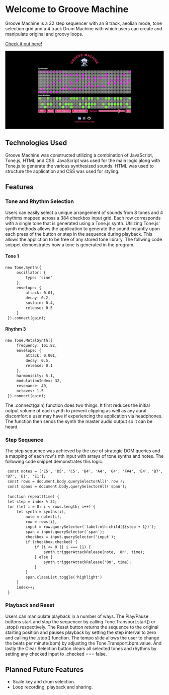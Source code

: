 # Welcome to Groove Machine

Groove Machine is a 32 step sequencer with an 8 track, aeolian mode, tone selection grid and a 4 track Drum Machine with which users can create and manipulate original and groovy loops.

[Check it out here!](https://siascone.github.io/grooveMachine/)

![web-view](assets/grooveMachine2.png)

## Technologies Used

Groove Machine was constructed utilizing a combination of JavaScript, Tone.js, HTML and CSS. JavaScript was used for the main logic along with Tone.js to generate the various synthesized sounds. HTML was used to structure the application and CSS was used for styling.

## Features

### Tone and Rhythm Selection

Users can easily select a unique arrangement of sounds from 8 tones and 4 rhythms mapped across a 384 checkbox input grid. Each row corresponds with a single tone that is generated using a Tone.js synth. Utilizing Tone.js' synth methods allows the application to generate the sound instantly upon each press of the button or step in the sequence during playback. This allows the appliction to be free of any stored tone library. The follwing code snippet demonstrates how a tone is generated in the program.

#### Tone 1

    new Tone.Synth({
         oscillator: {
             type: 'sine'
         },
         envelope: {
             attack: 0.01,
             decay: 0.2,
             sustain: 0.4,
             release: 0.5
         }
     }).connect(gain);
    
#### Rhythm 3

    new Tone.MetalSynth({
         frequency: 161.82,
         envelope: {
             attack: 0.001,
             decay: 0.5,
             release: 0.1
         },
         harmonicity: 5.1,
         modulationIndex: 32,
         resonance: 40,
         octaves: 1.5
     }).connect(gain);

The .connect(gain) function does two things. It first reduces the initial output volume of each synth to prevent clipping as well as any aural discomfort a user may have if experiencing the application via headphones. The function then sends the synth the master audio output so it can be heard.

### Step Sequence

The step sequence was achieved by the use of strategic DOM queries and a mapping of each row's nth input with arrays of tone synths and notes. The following code snippet demonstrates this logic.

     const notes = ['E5', 'D5', 'C5', 'B4', 'A4', 'G4', 'F#4', 'E4', 'B7', 'B7', 'E1', 'E1'];
     const rows = document.body.querySelectorAll('.row');
     const spans = document.body.querySelectorAll('span');
     
     function repeat(time) {
     let step = index % 32;
     for (let i = 0; i < rows.length; i++) {
         let synth = synths[i],
             note = notes[i],
             row = rows[i],
             input = row.querySelector(`label:nth-child(${step + 1})`);
             span = input.querySelector(`span`);
             checkbox = input.querySelector('input');
             if (checkbox.checked) {
                 if (i <= 8 || i === 11) {
                     synth.triggerAttackRelease(note, '8n', time);
                 } else {
                     synth.triggerAttackRelease('8n', time);
                 }
             }
             span.classList.toggle('highlight')
         }
         index++;
     }

### Playback and Reset

Users can manipulate playback in a number of ways. The Play/Pause buttons start and stop the sequencer by calling Tone.Transport.start() or .stop() respectively. The Reset button returns the sequence to the original starting position and pauses playback by setting the step interval to zero and calling the .stop() function. The tempo slide allows the user to change the beats per minute(bpm) by adjusting the Tone.Transport.bpm.value. And lastly the Clear Selection button clears all selected tones and rhythms by setting any checked input to .checked === false.

## Planned Future Features

* Scale key and drum selection.
* Loop recording, playback and sharing.


